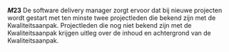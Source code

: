 <!-- begin: measure -->
**$M23$**
De software delivery manager zorgt ervoor dat bij nieuwe projecten wordt gestart met ten minste twee projectleden die bekend zijn met de Kwaliteitsaanpak. Projectleden die nog niet bekend zijn met de Kwaliteitsaanpak krijgen uitleg over de inhoud en achtergrond van de Kwaliteitsaanpak.
<!-- end: measure -->
